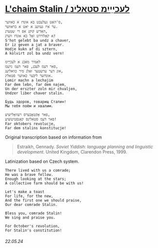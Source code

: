 # [L'chaim Stalin / לעכײַיִמ סטאלינ](https://open.spotify.com/track/5duD5qX31jQy8UVwQYjVch)
```
ס'האָט געלעבט בא אונדז א כאווער,
ער איז געווענ א יאט א בראווער.
האָדיע קוקנ אפ די שטערנ,
א קאָלווירט זאָל בא אונדז ווערנ!
S'hot gelebt ba undz a chaver,
Er iz geven a jat a braver.
Hodje kukn af di sztern,
A kolvirt zol ba undz vern!

לאָמיר מאכנ א לעכײַיִמ
פאר דעמ לעבנ, פאר דעמ נײַעמ,
אונ דער ערשטער זאָלנ מיר כוואליענ,
אונדזער ליבער כאווער סטאלינ.
Lomir machn a lechajim
Far dem lebn, far dem najem,
Un der erszter zoln mir chvaljen,
Undzer liber chaver stalin.

Будь здоров, товарищ Сталин!
Мы тебя поём и хвалим.

פאר אָקטאָבערס רעוואָליוציע,
פאר דעמ סטאלינס קאָנסטיטוציע!
Far oktobers revolucje,
Far dem stalins konstitucje!
```
Original transcription based on information from
> Estraikh, Gennady. *Soviet Yiddish: language planning and linguistic development.* United Kingdom, Clarendon Press, 1999.

Latinization based on Czech system.
```
There lived with us a comrade;
He was a brave fellow.
Enough looking at the stars;
A collective farm should be with us!

Let's make a toast
For life, for the new,
And the first one we should praise,
Our dear comrade Stalin.

Bless you, comrade Stalin!
We sing and praise you.

For October's revolution,
For Stalin's constitution!
```
###### 22.05.24
